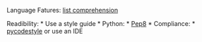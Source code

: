 
Language Fatures:
    [list comprehension](https://www.youtube.com/watch?v=belS2Ek4-ow)


Readibility:
    * Use a style guide
        * Python: 
            * [Pep8](https://www.python.org/dev/peps/pep-0008/)
                * Compliance: 
                    * [pycodestyle](https://pypi.org/project/pycodestyle/) or use an IDE


